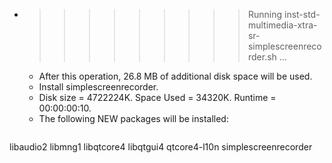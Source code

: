 * >>>>>>>>> Running inst-std-multimedia-xtra-sr-simplescreenrecorder.sh ...
  * After this operation, 26.8 MB of additional disk space will be used.
  * Install simplescreenrecorder.
  * Disk size = 4722224K. Space Used = 34320K. Runtime = 00:00:00:10.
  * The following NEW packages will be installed:
  ```bash
libaudio2 libmng1 libqtcore4 libqtgui4 qtcore4-l10n
simplescreenrecorder
  ```
